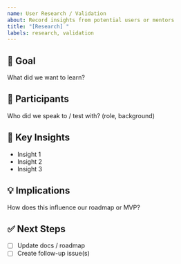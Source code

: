 ```yaml
---
name: User Research / Validation
about: Record insights from potential users or mentors
title: "[Research] "
labels: research, validation
---
```


## 🧩 Goal

What did we want to learn?

## 👥 Participants

Who did we speak to / test with? (role, background)

## 🧠 Key Insights

- Insight 1
- Insight 2
- Insight 3

## 💡 Implications

How does this influence our roadmap or MVP?

## ✅ Next Steps

- [ ] Update docs / roadmap
- [ ] Create follow-up issue(s)
